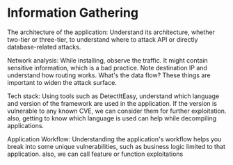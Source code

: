 # **Information Gathering**

The architecture of the application: Understand its architecture, whether two-tier or three-tier, to understand where to attack API or directly database-related attacks.

Network analysis: While installing, observe the traffic. It might contain sensitive information, which is a bad practice. Note destination IP and understand how routing works. What's the data flow? These things are important to widen the attack surface.

Tech stack: Using tools such as DetectItEasy, understand which language and version of the framework are used in the application. If the version is vulnerable to any known CVE, we can consider them for further exploitation. also, getting to know which language is used can help while decompiling applications.

Application Workflow: Understanding the application's workflow helps you break into some unique vulnerabilities, such as business logic limited to that application. also, we can call feature or function exploitations









&#x20;

